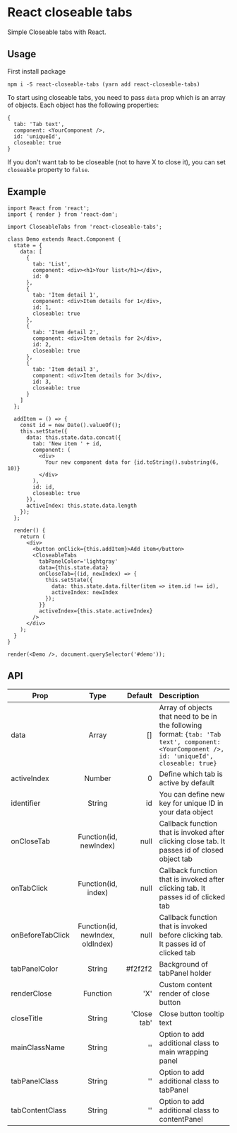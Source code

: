 # React closeable tabs

Simple Closeable tabs with React. 

## Usage

First install package
```
npm i -S react-closeable-tabs (yarn add react-closeable-tabs)
```

To start using closeable tabs, you need to pass `data` prop which is an array of objects. Each object has the following properties:
```
{
  tab: 'Tab text', 
  component: <YourComponent />, 
  id: 'uniqueId', 
  closeable: true
}
```
If you don't want tab to be closeable (not to have X to close it), you can set `closeable` property to `false`.

## Example
```JSX
import React from 'react';
import { render } from 'react-dom';

import CloseableTabs from 'react-closeable-tabs';

class Demo extends React.Component {
  state = {
    data: [
      {
        tab: 'List',
        component: <div><h1>Your list</h1></div>,
        id: 0
      },
      {
        tab: 'Item detail 1',
        component: <div>Item details for 1</div>,
        id: 1,
        closeable: true
      },
      {
        tab: 'Item detail 2',
        component: <div>Item details for 2</div>,
        id: 2,
        closeable: true
      },
      {
        tab: 'Item detail 3',
        component: <div>Item details for 3</div>,
        id: 3,
        closeable: true
      }
    ]
  };

  addItem = () => {
    const id = new Date().valueOf();
    this.setState({
      data: this.state.data.concat({
        tab: 'New item ' + id,
        component: (
          <div>
            Your new component data for {id.toString().substring(6, 10)}
          </div>
        ),
        id: id,
        closeable: true
      }),
      activeIndex: this.state.data.length
    });
  };

  render() {
    return (
      <div>
        <button onClick={this.addItem}>Add item</button>
        <CloseableTabs
          tabPanelColor='lightgray'
          data={this.state.data}
          onCloseTab={(id, newIndex) => {
            this.setState({
              data: this.state.data.filter(item => item.id !== id),
              activeIndex: newIndex
            });
          }}
          activeIndex={this.state.activeIndex}
        />
      </div>
    );
  }
}

render(<Demo />, document.querySelector('#demo'));
```

## API

| Prop        | Type           | Default  | Description |
| ------------- |:-------------:| -----:| :--------|
| data     | Array | [] | Array of objects that need to be in the following format: `{tab: 'Tab text', component: <YourComponent />, id: 'uniqueId', closeable: true}`|
| activeIndex      | Number      |   0 | Define which tab is active by default |
| identifier | String      |    id | You can define new key for unique ID in your data object |
| onCloseTab | Function(id, newIndex) | null | Callback function that is invoked after clicking close tab. It passes id of closed object tab |
| onTabClick | Function(id, index) | null | Callback function that is invoked after clicking tab. It passes id of clicked tab |
| onBeforeTabClick | Function(id, newIndex, oldIndex) | null | Callback function that is invoked before clicking tab. It passes id of clicked tab |
| tabPanelColor | String | #f2f2f2 | Background of tabPanel holder |
| renderClose | Function | 'X' | Custom content render of close button |
| closeTitle | String | 'Close tab' | Close button tooltip text |
| mainClassName | String | '' | Option to add additional class to main wrapping panel |
| tabPanelClass | String | '' | Option to add additional class to tabPanel |
| tabContentClass | String | '' | Option to add additional class to contentPanel |
